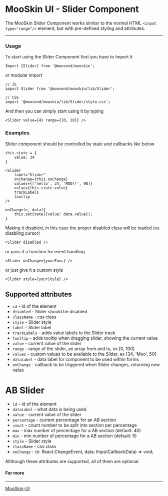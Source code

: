 # MooSkin UI - Slider Component

The MooSkin Slider Component works similar to the normal HTML `<input type="range"/>` element, but with pre-defined styling and attributes.

___

### Usage

To start using the Slider Component first you have to Import it

```
Import {Slider} from '@moosend/mooskin';
```
or modular import
```
// JS
import Slider from '@moosend/mooskin/lib/Slider';

// CSS
import '@moosend/mooskin/lib/Slider/style.css';
```

And then you can simply start using it by typing

```
<Slider value={4} range={[0, 10]} />
```

### Examples

Slider component should be controlled by state and callbacks like below

```
this.state = {
    value: 34
}

<Slider
    label="Slider"
    onChange={this.onChange}
    values={['hello', 34, 'MOO!!', 98]}
    value={this.state.value}
    trackLabels
    tooltip
/>

onChange(e, data){
    this.setState({value: data.value});
}
```

Making it disabled, in this case the proper disabled class will be loaded (ex. disabling cursor)

```
<Slider disabled />
```

or pass it a function for event handling

```
<Slider onChange={yourFunc} />
```

or just give it a custom style

```
<Slider style={yourStyle} />
```

<div class="playground-doc">

## Supported attributes

* `id` - id of the element
* `disabled` - Slider should be disabled
* `className` - css class
* `style` - Slider style
* `label` - Slider label
* `trackLabels` - adds value labels to the Slider track
* `tooltip` - adds tooltip when dragging slider, showing the current value
* `value` - current value of the slider
* `range` - range of the slider, an array from and to, ex [0, 100]
* `values` - custom values to be available to the Slider, ex [34, 'Moo', 50]
* `dataLabel` - data label for component to be used within forms
* `onChange` - callback to be triggered when Slider changes, returning new value

# AB Slider

* `id` - id of the element
* `dataLabel` - what data is being used
* `value` - current value of the slider
* `percentage` - current percentage for an AB section
* `count` - count number to be split into section per percentage
* `max` - max number of percentage for a AB section (default: 40)
* `min` - min number of percentage for a AB section (default: 5)
* `style` - Slider style
* `className` - css class
* `onChange` - (e: React.ChangeEvent<HTMLInputElement>, data: IInputCallbackData) => void;

</div>

Allthough these attributes are supported, all of them are optional.


#### For more

___

[MooSkin-UI](https://github.com/moosend/mooskin-ui)